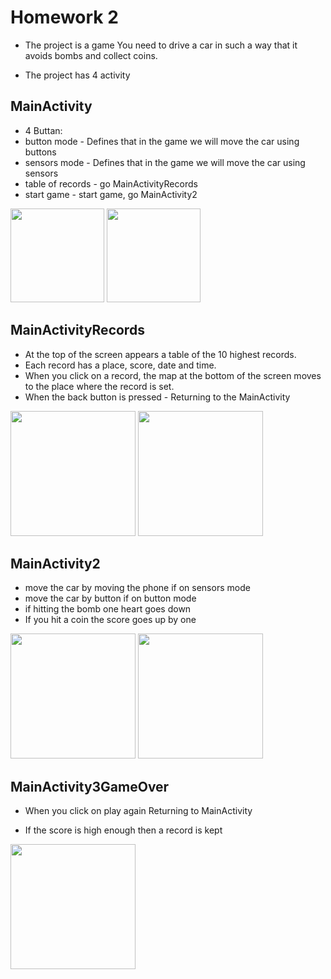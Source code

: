 
#    Homework 2

- The project is a game You need to drive a car in such a way that it avoids bombs and collect coins.


- The project has 4 activity


## MainActivity
- 4 Buttan:
- button mode - Defines that in the game we will move the car using buttons
- sensors mode - Defines that in the game we will move the car using sensors
- table of records - go MainActivityRecords
- start game - start game, go MainActivity2

<img src="https://github.com/yuvaljs/andriodGame2/assets/159685242/1a597b7a-e519-4569-95a8-fae9e1c3cee8" width="150">
<img src="https://github.com/yuvaljs/andriodGame2/assets/159685242/4de85d69-dd37-40c5-b6f9-e2688f96e4bd" width="150">



## MainActivityRecords


- At the top of the screen appears a table of the 10 highest records.
- Each record has a place, score, date and time.
- When you click on a record, the map at the bottom of the screen moves to the place where the record is set.
- When the back button is pressed - Returning to the MainActivity

<img src="https://github.com/yuvaljs/andriodGame2/assets/159685242/2b72f651-8458-4a36-9165-d98d13803e58" width="200">
<img src="https://github.com/yuvaljs/andriodGame2/assets/159685242/a24e1b14-1405-4075-a382-58a07b5c65e6" width="200">



## MainActivity2


- move the car by moving the phone if on sensors mode
- move the car by button  if on button mode
- if hitting the bomb one heart goes down
- If you hit a coin the score goes up by one
  
<img src="https://github.com/yuvaljs/andriodGame2/assets/159685242/10c7f59f-5cb2-4ca9-806f-0beaae3ff8d5" width="200">
<img src="https://github.com/yuvaljs/andriodGame2/assets/159685242/6cf7f8c6-b4b4-4740-8c92-e51d4051e38e" width="200">


## MainActivity3GameOver

- When you click on play again Returning to MainActivity

- If the score is high enough then a record is kept

<img src="https://github.com/yuvaljs/andriodGame2/assets/159685242/beb76ad4-3709-4379-88a8-efbd5b8070a9" width="200">

